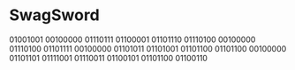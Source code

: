 # SwagSword

01001001 00100000 01110111 01100001 01101110 01110100 00100000 01110100 01101111 00100000 01101011 01101001 01101100 01101100 00100000 01101101 01111001 01110011 01100101 01101100 01100110 

